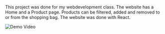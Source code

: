 This project was done for my webdevelopment class. The website has a Home and a Product page. Products can be filtered, added and removed to or from the shopping bag. The website was done with React.

![Demo Video](https://youtu.be/H1p_hBqFF7A)